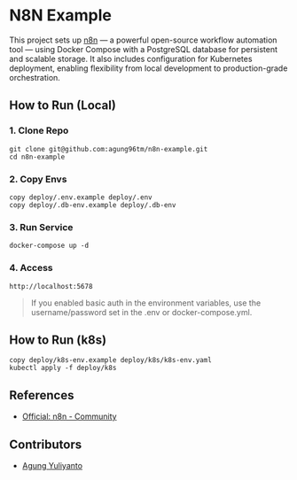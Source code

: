 # N8N Example

This project sets up [n8n](https://n8n.io) — a powerful open-source workflow automation tool — using Docker Compose with a PostgreSQL database for persistent and scalable storage. It also includes configuration for Kubernetes deployment, enabling flexibility from local development to production-grade orchestration.

## How to Run (Local)

### 1. Clone Repo

```shell
git clone git@github.com:agung96tm/n8n-example.git
cd n8n-example
```

### 2. Copy Envs
```shell
copy deploy/.env.example deploy/.env
copy deploy/.db-env.example deploy/.db-env
```

### 3. Run Service
```shell
docker-compose up -d
```


### 4. Access
```shell
http://localhost:5678
```
> If you enabled basic auth in the environment variables, use the username/password set in the .env or docker-compose.yml.


## How to Run (k8s)
```shell
copy deploy/k8s-env.example deploy/k8s/k8s-env.yaml
kubectl apply -f deploy/k8s
```


## References
- [Official: n8n - Community](https://docs.n8n.io/hosting/community-edition-features/#registered-community-edition)

## Contributors
- [Agung Yuliyanto](https://github.com/agung96tm)
